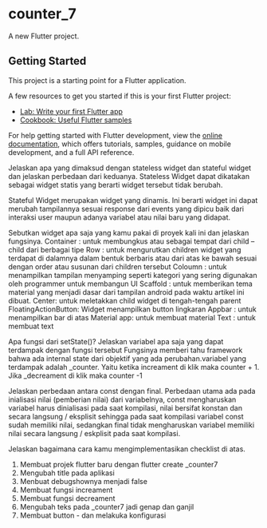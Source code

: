# counter_7

A new Flutter project.

## Getting Started

This project is a starting point for a Flutter application.

A few resources to get you started if this is your first Flutter project:

- [Lab: Write your first Flutter app](https://docs.flutter.dev/get-started/codelab)
- [Cookbook: Useful Flutter samples](https://docs.flutter.dev/cookbook)

For help getting started with Flutter development, view the
[online documentation](https://docs.flutter.dev/), which offers tutorials,
samples, guidance on mobile development, and a full API reference.

Jelaskan apa yang dimaksud dengan stateless widget dan stateful widget dan jelaskan perbedaan dari keduanya.
Stateless Widget dapat dikatakan sebagai widget statis yang berarti widget tersebut tidak berubah.

Stateful Widget merupakan widget yang dinamis. Ini berarti widget ini dapat merubah tampilannya sesuai response dari events yang dipicu baik dari interaksi user maupun adanya variabel atau nilai baru yang didapat.

Sebutkan widget apa saja yang kamu pakai di proyek kali ini dan jelaskan fungsinya.
Container : untuk membungkus atau sebagai tempat dari child – child dari berbagai tipe
Row : untuk mengurutkan children widget yang terdapat di dalamnya dalam bentuk berbaris atau dari atas ke bawah sesuai dengan order atau susunan dari children tersebut
Coloumn : untuk menampilkan tampilan menyamping seperti kategori yang sering digunakan oleh programmer untuk membangun UI
Scaffold : untuk memberikan tema material yang menjadi dasar dari tampilan android pada waktu artikel ini dibuat.
Center: untuk meletakkan child widget di tengah-tengah parent
FloatingActionButton: Widget  menampilkan button lingkaran
Appbar : untuk menampilkan bar di atas
Material app: untuk membuat material
Text : untuk membuat text

Apa fungsi dari setState()? Jelaskan variabel apa saja yang dapat terdampak dengan fungsi tersebut
 Fungsinya memberi tahu framework bahwa ada internal state dari objektif yang ada perubahan.variabel yang terdampak adalah _counter. Yaitu ketika increament di klik maka counter + 1. Jika _decreament di klik maka counter -1

Jelaskan perbedaan antara const dengan final.
Perbedaan utama ada pada inialisasi nilai (pemberian nilai) dari variabelnya, const mengharuskan variabel harus dinialisasi pada saat kompilasi, nilai bersifat konstan dan secara langsung / eksplisit sehingga pada saat kompilasi variabel const sudah memiliki nilai, sedangkan final tidak mengharuskan variabel memiliki nilai secara langsung / eskplisit pada saat kompilasi.

Jelaskan bagaimana cara kamu mengimplementasikan checklist di atas.
1. Membuat projek flutter baru dengan flutter create _counter7
2. Mengubah title pada aplikasi
3. Menbuat debugshownya menjadi false
4.  Membuat fungsi increament
5. Membuat fungsi decreament
6. Mengubah teks pada _counter7 jadi genap dan ganjil
7. Membuat button - dan melakuka konfigurasi
